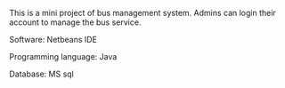 This is a mini project of bus management system. Admins can login their account to manage the bus service. 

Software: Netbeans IDE

Programming language: Java

Database: MS sql

